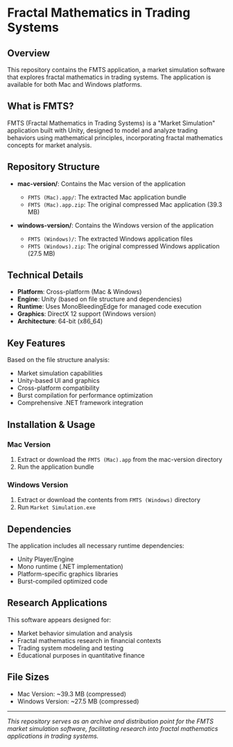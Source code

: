 # Fractal Mathematics in Trading Systems

## Overview
This repository contains the FMTS application, a market simulation software that explores fractal mathematics in trading systems. The application is available for both Mac and Windows platforms.

## What is FMTS?
FMTS (Fractal Mathematics in Trading Systems) is a "Market Simulation" application built with Unity, designed to model and analyze trading behaviors using mathematical principles, incorporating fractal mathematics concepts for market analysis.

## Repository Structure
- **mac-version/**: Contains the Mac version of the application
  - `FMTS (Mac).app/`: The extracted Mac application bundle
  - `FMTS (Mac).app.zip`: The original compressed Mac application (39.3 MB)

- **windows-version/**: Contains the Windows version of the application  
  - `FMTS (Windows)/`: The extracted Windows application files
  - `FMTS (Windows).zip`: The original compressed Windows application (27.5 MB)

## Technical Details
- **Platform**: Cross-platform (Mac & Windows)
- **Engine**: Unity (based on file structure and dependencies)
- **Runtime**: Uses MonoBleedingEdge for managed code execution
- **Graphics**: DirectX 12 support (Windows version)
- **Architecture**: 64-bit (x86_64)

## Key Features
Based on the file structure analysis:
- Market simulation capabilities
- Unity-based UI and graphics
- Cross-platform compatibility
- Burst compilation for performance optimization
- Comprehensive .NET framework integration

## Installation & Usage
### Mac Version
1. Extract or download the `FMTS (Mac).app` from the mac-version directory
2. Run the application bundle

### Windows Version  
1. Extract or download the contents from `FMTS (Windows)` directory
2. Run `Market Simulation.exe`

## Dependencies
The application includes all necessary runtime dependencies:
- Unity Player/Engine
- Mono runtime (.NET implementation)
- Platform-specific graphics libraries
- Burst-compiled optimized code

## Research Applications
This software appears designed for:
- Market behavior simulation and analysis
- Fractal mathematics research in financial contexts
- Trading system modeling and testing
- Educational purposes in quantitative finance

## File Sizes
- Mac Version: ~39.3 MB (compressed)
- Windows Version: ~27.5 MB (compressed)

---
*This repository serves as an archive and distribution point for the FMTS market simulation software, facilitating research into fractal mathematics applications in trading systems.*